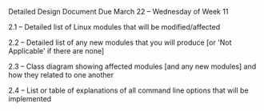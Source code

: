 Detailed Design Document
Due March 22 – Wednesday of Week 11

2.1 – Detailed list of Linux modules that will be modified/affected

2.2 – Detailed list of any new modules that you will produce [or 'Not Applicable' if there are none]

2.3 – Class diagram showing affected modules [and any new modules] and how they related to one another

2.4 – List or table of explanations of all command line options that will be implemented